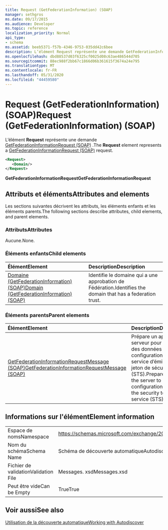 ```yaml
---
title: Request (GetFederationInformation) (SOAP)
manager: sethgros
ms.date: 09/17/2015
ms.audience: Developer
ms.topic: reference
localization_priority: Normal
api_type:
- schema
ms.assetid: beeb5371-f57b-4346-9753-035dd42c6bee
description: L’élément Request représente une demande GetFederationInformationRequest (SOAP).
ms.openlocfilehash: dbd88537d03f6325cf0025d08c63ae486544d705
ms.sourcegitcommit: 88ec988f2bb67c1866d06b361615f3674a24e795
ms.translationtype: MT
ms.contentlocale: fr-FR
ms.lasthandoff: 05/31/2020
ms.locfileid: "44459580"
---
```

# <a name="request-getfederationinformation-soap"></a><span data-ttu-id="dd1b1-103">Request (GetFederationInformation) (SOAP)</span><span class="sxs-lookup"><span data-stu-id="dd1b1-103">Request (GetFederationInformation) (SOAP)</span></span>

<span data-ttu-id="dd1b1-104">L’élément **Request** représente une demande [GetFederationInformationRequest (SOAP)](getfederationinformationrequest-soap.md) .</span><span class="sxs-lookup"><span data-stu-id="dd1b1-104">The **Request** element represents a [GetFederationInformationRequest (SOAP)](getfederationinformationrequest-soap.md) request.</span></span> 
  
```XML
<Request>
   <Domain/>
</Request>
```

 <span data-ttu-id="dd1b1-105">**GetFederationInformationRequest**</span><span class="sxs-lookup"><span data-stu-id="dd1b1-105">**GetFederationInformationRequest**</span></span>
## <a name="attributes-and-elements"></a><span data-ttu-id="dd1b1-106">Attributs et éléments</span><span class="sxs-lookup"><span data-stu-id="dd1b1-106">Attributes and elements</span></span>

<span data-ttu-id="dd1b1-107">Les sections suivantes décrivent les attributs, les éléments enfants et les éléments parents.</span><span class="sxs-lookup"><span data-stu-id="dd1b1-107">The following sections describe attributes, child elements, and parent elements.</span></span>
  
### <a name="attributes"></a><span data-ttu-id="dd1b1-108">Attributs</span><span class="sxs-lookup"><span data-stu-id="dd1b1-108">Attributes</span></span>

<span data-ttu-id="dd1b1-109">Aucune.</span><span class="sxs-lookup"><span data-stu-id="dd1b1-109">None.</span></span>
  
### <a name="child-elements"></a><span data-ttu-id="dd1b1-110">Éléments enfants</span><span class="sxs-lookup"><span data-stu-id="dd1b1-110">Child elements</span></span>

|<span data-ttu-id="dd1b1-111">**Élément**</span><span class="sxs-lookup"><span data-stu-id="dd1b1-111">**Element**</span></span>|<span data-ttu-id="dd1b1-112">**Description**</span><span class="sxs-lookup"><span data-stu-id="dd1b1-112">**Description**</span></span>|
|:-----|:-----|
|[<span data-ttu-id="dd1b1-113">Domaine (GetFederationInformation) (SOAP)</span><span class="sxs-lookup"><span data-stu-id="dd1b1-113">Domain (GetFederationInformation) (SOAP)</span></span>](domain-getfederationinformationsoap.md) <br/> |<span data-ttu-id="dd1b1-114">Identifie le domaine qui a une approbation de Fédération.</span><span class="sxs-lookup"><span data-stu-id="dd1b1-114">Identifies the domain that has a federation trust.</span></span>  <br/> |
   
### <a name="parent-elements"></a><span data-ttu-id="dd1b1-115">Éléments parents</span><span class="sxs-lookup"><span data-stu-id="dd1b1-115">Parent elements</span></span>

|<span data-ttu-id="dd1b1-116">**Élément**</span><span class="sxs-lookup"><span data-stu-id="dd1b1-116">**Element**</span></span>|<span data-ttu-id="dd1b1-117">**Description**</span><span class="sxs-lookup"><span data-stu-id="dd1b1-117">**Description**</span></span>|
|:-----|:-----|
|[<span data-ttu-id="dd1b1-118">GetFederationInformationRequestMessage (SOAP)</span><span class="sxs-lookup"><span data-stu-id="dd1b1-118">GetFederationInformationRequestMessage (SOAP)</span></span>](getfederationinformationrequestmessage-soap.md) <br/> |<span data-ttu-id="dd1b1-119">Prépare un appel au serveur pour demander des données de configuration pour le service d’émission de jeton de sécurité (STS).</span><span class="sxs-lookup"><span data-stu-id="dd1b1-119">Prepares a call to the server to request configuration data for the security token service (STS).</span></span>  <br/> |
   
## <a name="element-information"></a><span data-ttu-id="dd1b1-120">Informations sur l'élément</span><span class="sxs-lookup"><span data-stu-id="dd1b1-120">Element information</span></span>

|||
|:-----|:-----|
|<span data-ttu-id="dd1b1-121">Espace de noms</span><span class="sxs-lookup"><span data-stu-id="dd1b1-121">Namespace</span></span>  <br/> |https://schemas.microsoft.com/exchange/2010/Autodiscover  <br/> |
|<span data-ttu-id="dd1b1-122">Nom du schéma</span><span class="sxs-lookup"><span data-stu-id="dd1b1-122">Schema Name</span></span>  <br/> |<span data-ttu-id="dd1b1-123">Schéma de découverte automatique</span><span class="sxs-lookup"><span data-stu-id="dd1b1-123">Autodiscover schema</span></span>  <br/> |
|<span data-ttu-id="dd1b1-124">Fichier de validation</span><span class="sxs-lookup"><span data-stu-id="dd1b1-124">Validation File</span></span>  <br/> |<span data-ttu-id="dd1b1-125">Messages. xsd</span><span class="sxs-lookup"><span data-stu-id="dd1b1-125">Messages.xsd</span></span>  <br/> |
|<span data-ttu-id="dd1b1-126">Peut être vide</span><span class="sxs-lookup"><span data-stu-id="dd1b1-126">Can be Empty</span></span>  <br/> |<span data-ttu-id="dd1b1-127">True</span><span class="sxs-lookup"><span data-stu-id="dd1b1-127">True</span></span>  <br/> |
   
## <a name="see-also"></a><span data-ttu-id="dd1b1-128">Voir aussi</span><span class="sxs-lookup"><span data-stu-id="dd1b1-128">See also</span></span>



[<span data-ttu-id="dd1b1-129">Utilisation de la découverte automatique</span><span class="sxs-lookup"><span data-stu-id="dd1b1-129">Working with Autodiscover</span></span>](https://msdn.microsoft.com/library/39726b67-2eb2-451b-9307-cfd0b518b55c%28Office.15%29.aspx)

